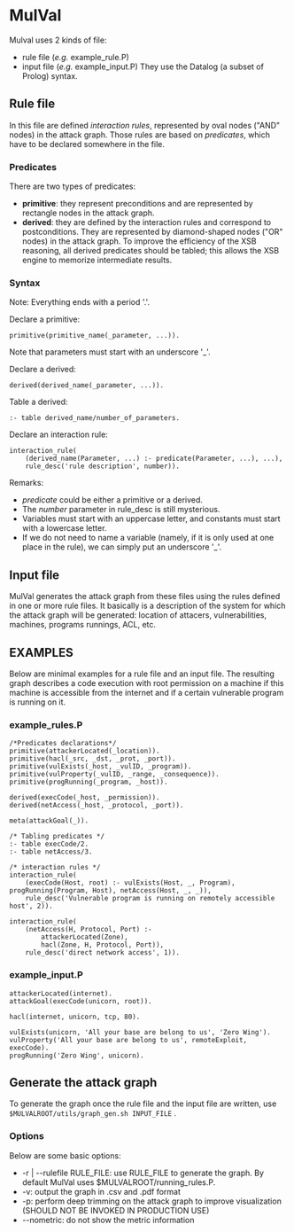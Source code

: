 MulVal
======

Mulval uses 2 kinds of file:
* rule file (_e.g._ example\_rule.P)
* input file (_e.g._ example\_input.P)
They use the Datalog (a subset of Prolog) syntax.

## Rule file ##

In this file are defined *interaction rules*, represented by oval nodes ("AND" nodes) in the attack graph. Those rules are based on *predicates*, which have to be declared somewhere in the file.

### Predicates ###

There are two types of predicates:
* **primitive**: they represent preconditions and are represented by rectangle nodes in the attack graph.
* **derived**: they are defined by the interaction rules and correspond to postconditions. They are represented by diamond-shaped nodes ("OR" nodes) in the attack graph. To improve the efficiency of the XSB reasoning, all derived predicates should be tabled; this allows the XSB engine to memorize intermediate results.

### Syntax ###

Note: Everything ends with a period '.'.

Declare a primitive:

	primitive(primitive_name(_parameter, ...)).

Note that parameters must start with an underscore '\_'.

Declare a derived:

	derived(derived_name(_parameter, ...)).

Table a derived:

	:- table derived_name/number_of_parameters.

Declare an interaction rule:

	interaction_rule(
		(derived_name(Parameter, ...) :- predicate(Parameter, ...), ...),
		rule_desc('rule description', number)).


Remarks:
* *predicate* could be either a primitive or a derived.
* The *number* parameter in rule\_desc is still mysterious.
* Variables must start with an uppercase letter, and constants must start with a lowercase letter.
* If we do not need to name a variable (namely, if it is only used at one place in the rule), we can simply put an underscore '\_'.

## Input file ##

MulVal generates the attack graph from these files using the rules defined in one or more rule files. It basically is a description of the system for which the attack graph will be generated: location of attacers, vulnerabilities, machines, programs runnings, ACL, etc.

## EXAMPLES ##

Below are minimal examples for a rule file and an input file. The resulting graph describes a code execution with root permission on a machine if this machine is accessible from the internet and if a certain vulnerable program is running on it.

### example\_rules.P ###

	/*Predicates declarations*/
	primitive(attackerLocated(_location)).
	primitive(hacl(_src, _dst, _prot, _port)).
	primitive(vulExists(_host, _vulID, _program)).
	primitive(vulProperty(_vulID, _range, _consequence)).
	primitive(progRunning(_program, _host)).

	derived(execCode(_host, _permission)).
	derived(netAccess(_host, _protocol, _port)).

	meta(attackGoal(_)).

	/* Tabling predicates */
	:- table execCode/2.
	:- table netAccess/3.

	/* interaction rules */
	interaction_rule(
		(execCode(Host, root) :- vulExists(Host, _, Program), progRunning(Program, Host), netAccess(Host, _, _)),
		rule_desc('Vulnerable program is running on remotely accessible host', 2)).

	interaction_rule(
		(netAccess(H, Protocol, Port) :-
			attackerLocated(Zone),
			hacl(Zone, H, Protocol, Port)),
		rule_desc('direct network access', 1)).

### example\_input.P ###

	attackerLocated(internet).
	attackGoal(execCode(unicorn, root)).

	hacl(internet, unicorn, tcp, 80).

	vulExists(unicorn, 'All your base are belong to us', 'Zero Wing').
	vulProperty('All your base are belong to us', remoteExploit, execCode).
	progRunning('Zero Wing', unicorn).

## Generate the attack graph ##

To generate the graph once the rule file and the input file are written, use `$MULVALROOT/utils/graph_gen.sh INPUT_FILE` .

### Options ###

Below are some basic options:

* -r | --rulefile RULE\_FILE: use RULE\_FILE to generate the graph. By default MulVal uses $MULVALROOT/running\_rules.P.
* -v: output the graph in .csv and .pdf format
* -p: perform deep trimming on the attack graph to improve visualization (SHOULD NOT BE INVOKED IN PRODUCTION USE)
* --nometric: do not show the metric information
